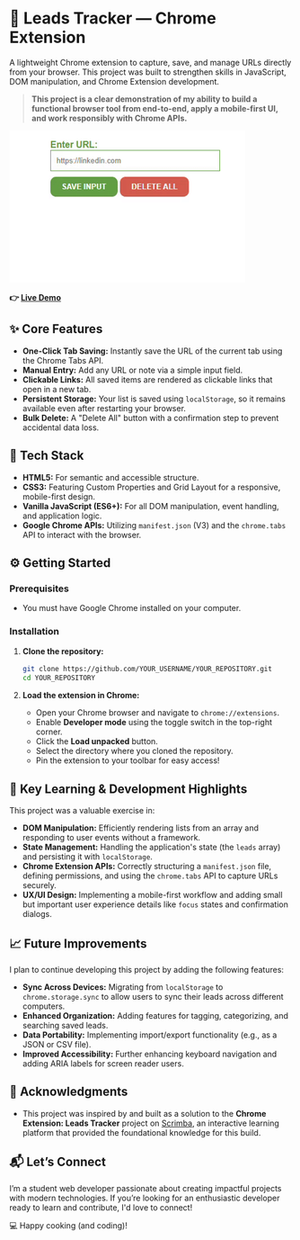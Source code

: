 # 🚀 Leads Tracker — Chrome Extension

A lightweight Chrome extension to capture, save, and manage URLs directly from your browser. This project was built to strengthen skills in JavaScript, DOM manipulation, and Chrome Extension development.

> **This project is a clear demonstration of my ability to build a functional browser tool from end-to-end, apply a mobile-first UI, and work responsibly with Chrome APIs.**

![Screenshot of Leads Tracker](/Images/gif.gif)

**👉 [Live Demo](https://chrome-extension-zeta-six.vercel.app/)**

## ✨ Core Features

*   **One-Click Tab Saving:** Instantly save the URL of the current tab using the Chrome Tabs API.
*   **Manual Entry:** Add any URL or note via a simple input field.
*   **Clickable Links:** All saved items are rendered as clickable links that open in a new tab.
*   **Persistent Storage:** Your list is saved using `localStorage`, so it remains available even after restarting your browser.
*   **Bulk Delete:** A "Delete All" button with a confirmation step to prevent accidental data loss.


## 🧰 Tech Stack

*   **HTML5:** For semantic and accessible structure.
*   **CSS3:** Featuring Custom Properties and Grid Layout for a responsive, mobile-first design.
*   **Vanilla JavaScript (ES6+):** For all DOM manipulation, event handling, and application logic.
*   **Google Chrome APIs:** Utilizing `manifest.json` (V3) and the `chrome.tabs` API to interact with the browser.

## ⚙️ Getting Started

### Prerequisites

*   You must have Google Chrome installed on your computer.

### Installation

1.  **Clone the repository:**
    ```bash
    git clone https://github.com/YOUR_USERNAME/YOUR_REPOSITORY.git
    cd YOUR_REPOSITORY
    ```

2.  **Load the extension in Chrome:**
    *   Open your Chrome browser and navigate to `chrome://extensions`.
    *   Enable **Developer mode** using the toggle switch in the top-right corner.
    *   Click the **Load unpacked** button.
    *   Select the directory where you cloned the repository.
    *   Pin the extension to your toolbar for easy access!


## 🧠 Key Learning & Development Highlights

This project was a valuable exercise in:

*   **DOM Manipulation:** Efficiently rendering lists from an array and responding to user events without a framework.
*   **State Management:** Handling the application's state (the `leads` array) and persisting it with `localStorage`.
*   **Chrome Extension APIs:** Correctly structuring a `manifest.json` file, defining permissions, and using the `chrome.tabs` API to capture URLs securely.
*   **UX/UI Design:** Implementing a mobile-first workflow and adding small but important user experience details like `focus` states and confirmation dialogs.


## 📈 Future Improvements

I plan to continue developing this project by adding the following features:

*   **Sync Across Devices:** Migrating from `localStorage` to `chrome.storage.sync` to allow users to sync their leads across different computers.
*   **Enhanced Organization:** Adding features for tagging, categorizing, and searching saved leads.
*   **Data Portability:** Implementing import/export functionality (e.g., as a JSON or CSV file).
*   **Improved Accessibility:** Further enhancing keyboard navigation and adding ARIA labels for screen reader users.


## 🙏 Acknowledgments

*   This project was inspired by and built as a solution to the **Chrome Extension: Leads Tracker** project on [Scrimba](https://scrimba.com/), an interactive learning platform that provided the foundational knowledge for this build.

## 📬 Let’s Connect
I’m a student web developer passionate about creating impactful projects with modern technologies. If you’re looking for an enthusiastic developer ready to learn and contribute, I'd love to connect!

💻 Happy cooking (and coding)!
